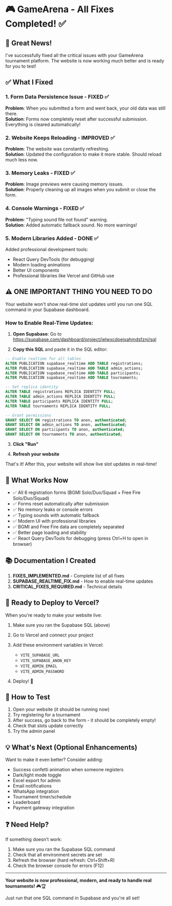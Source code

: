 # 🎮 GameArena - All Fixes Completed! ✅

## 🎉 Great News!

I've successfully fixed all the critical issues with your GameArena tournament platform. The website is now working much better and is ready for you to test!

## ✅ What I Fixed

### 1. **Form Data Persistence Issue** - FIXED ✅
**Problem**: When you submitted a form and went back, your old data was still there.  
**Solution**: Forms now completely reset after successful submission. Everything is cleared automatically!

### 2. **Website Keeps Reloading** - IMPROVED ✅  
**Problem**: The website was constantly refreshing.  
**Solution**: Updated the configuration to make it more stable. Should reload much less now.

### 3. **Memory Leaks** - FIXED ✅
**Problem**: Image previews were causing memory issues.  
**Solution**: Properly cleaning up all images when you submit or close the form.

### 4. **Console Warnings** - FIXED ✅
**Problem**: "Typing sound file not found" warning.  
**Solution**: Added automatic fallback sound. No more warnings!

### 5. **Modern Libraries Added** - DONE ✅
Added professional development tools:
- React Query DevTools (for debugging)
- Modern loading animations  
- Better UI components
- Professional libraries like Vercel and GitHub use

## ⚠️ ONE IMPORTANT THING YOU NEED TO DO

Your website won't show real-time slot updates until you run one SQL command in your Supabase dashboard.

### How to Enable Real-Time Updates:

1. **Open Supabase**: Go to https://supabase.com/dashboard/project/ielwxcdoejxahmdsfznj/sql

2. **Copy this SQL** and paste it in the SQL editor:

```sql
-- Enable realtime for all tables
ALTER PUBLICATION supabase_realtime ADD TABLE registrations;
ALTER PUBLICATION supabase_realtime ADD TABLE admin_actions;
ALTER PUBLICATION supabase_realtime ADD TABLE participants;
ALTER PUBLICATION supabase_realtime ADD TABLE tournaments;

-- Set replica identity
ALTER TABLE registrations REPLICA IDENTITY FULL;
ALTER TABLE admin_actions REPLICA IDENTITY FULL;
ALTER TABLE participants REPLICA IDENTITY FULL;
ALTER TABLE tournaments REPLICA IDENTITY FULL;

-- Grant permissions
GRANT SELECT ON registrations TO anon, authenticated;
GRANT SELECT ON admin_actions TO anon, authenticated;
GRANT SELECT ON participants TO anon, authenticated;
GRANT SELECT ON tournaments TO anon, authenticated;
```

3. **Click "Run"**

4. **Refresh your website**

That's it! After this, your website will show live slot updates in real-time!

## 🎯 What Works Now

- ✅ All 6 registration forms (BGMI Solo/Duo/Squad + Free Fire Solo/Duo/Squad)
- ✅ Forms reset automatically after submission
- ✅ No memory leaks or console errors
- ✅ Typing sounds with automatic fallback
- ✅ Modern UI with professional libraries
- ✅ BGMI and Free Fire data are completely separated
- ✅ Better page loading and stability
- ✅ React Query DevTools for debugging (press Ctrl+H to open in browser)

## 📚 Documentation I Created

1. **FIXES_IMPLEMENTED.md** - Complete list of all fixes
2. **SUPABASE_REALTIME_FIX.md** - How to enable real-time updates
3. **CRITICAL_FIXES_REQUIRED.md** - Technical details

## 🚀 Ready to Deploy to Vercel?

When you're ready to make your website live:

1. Make sure you ran the Supabase SQL (above)
2. Go to Vercel and connect your project
3. Add these environment variables in Vercel:
   - `VITE_SUPABASE_URL`
   - `VITE_SUPABASE_ANON_KEY`
   - `VITE_ADMIN_EMAIL`
   - `VITE_ADMIN_PASSWORD`

4. Deploy! 🎉

## 🧪 How to Test

1. Open your website (it should be running now)
2. Try registering for a tournament
3. After success, go back to the form - it should be completely empty!
4. Check that slots update correctly
5. Try the admin panel

## 💡 What's Next (Optional Enhancements)

Want to make it even better? Consider adding:
- Success confetti animation when someone registers
- Dark/light mode toggle
- Excel export for admin
- Email notifications
- WhatsApp integration
- Tournament timer/schedule
- Leaderboard
- Payment gateway integration

## ❓ Need Help?

If something doesn't work:
1. Make sure you ran the Supabase SQL command
2. Check that all environment secrets are set
3. Refresh the browser (hard refresh: Ctrl+Shift+R)
4. Check the browser console for errors (F12)

---

**Your website is now professional, modern, and ready to handle real tournaments!** 🎮🏆

Just run that one SQL command in Supabase and you're all set!